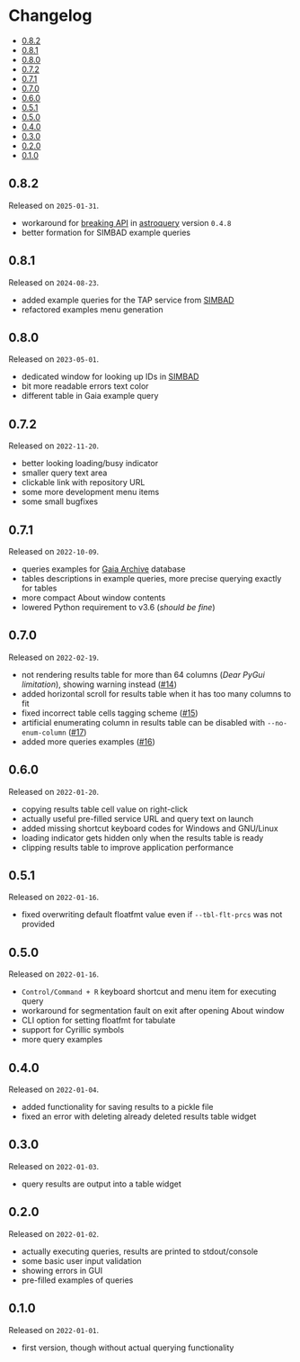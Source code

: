# Changelog

<!-- MarkdownTOC -->

- [0.8.2](#082)
- [0.8.1](#081)
- [0.8.0](#080)
- [0.7.2](#072)
- [0.7.1](#071)
- [0.7.0](#070)
- [0.6.0](#060)
- [0.5.1](#051)
- [0.5.0](#050)
- [0.4.0](#040)
- [0.3.0](#030)
- [0.2.0](#020)
- [0.1.0](#010)

<!-- /MarkdownTOC -->

## 0.8.2

Released on `2025-01-31`.

- workaround for [breaking API](https://github.com/astropy/astropy/issues/17695) in [astroquery](https://github.com/astropy/astroquery) version `0.4.8`
- better formation for SIMBAD example queries

## 0.8.1

Released on `2024-08-23`.

- added example queries for the TAP service from [SIMBAD](http://simbad.cds.unistra.fr/simbad/)
- refactored examples menu generation

## 0.8.0

Released on `2023-05-01`.

- dedicated window for looking up IDs in [SIMBAD](http://simbad.cds.unistra.fr/simbad/)
- bit more readable errors text color
- different table in Gaia example query

## 0.7.2

Released on `2022-11-20`.

- better looking loading/busy indicator
- smaller query text area
- clickable link with repository URL
- some more development menu items
- some small bugfixes

## 0.7.1

Released on `2022-10-09`.

- queries examples for [Gaia Archive](https://gea.esac.esa.int/archive/) database
- tables descriptions in example queries, more precise querying exactly for tables
- more compact About window contents
- lowered Python requirement to v3.6 (*should be fine*)

## 0.7.0

Released on `2022-02-19`.

- not rendering results table for more than 64 columns (*Dear PyGui limitation*), showing warning instead ([#14](https://github.com/retifrav/tap-adql-sandbox/issues/14))
- added horizontal scroll for results table when it has too many columns to fit
- fixed incorrect table cells tagging scheme ([#15](https://github.com/retifrav/tap-adql-sandbox/issues/15))
- artificial enumerating column in results table can be disabled with `--no-enum-column` ([#17](https://github.com/retifrav/tap-adql-sandbox/issues/17))
- added more queries examples ([#16](https://github.com/retifrav/tap-adql-sandbox/issues/16))

## 0.6.0

Released on `2022-01-20`.

- copying results table cell value on right-click
- actually useful pre-filled service URL and query text on launch
- added missing shortcut keyboard codes for Windows and GNU/Linux
- loading indicator gets hidden only when the results table is ready
- clipping results table to improve application performance

## 0.5.1

Released on `2022-01-16`.

- fixed overwriting default floatfmt value even if `--tbl-flt-prcs` was not provided

## 0.5.0

Released on `2022-01-16`.

- `Control/Command + R` keyboard shortcut and menu item for executing query
- workaround for segmentation fault on exit after opening About window
- CLI option for setting floatfmt for tabulate
- support for Cyrillic symbols
- more query examples

## 0.4.0

Released on `2022-01-04`.

- added functionality for saving results to a pickle file
- fixed an error with deleting already deleted results table widget

## 0.3.0

Released on `2022-01-03`.

- query results are output into a table widget

## 0.2.0

Released on `2022-01-02`.

- actually executing queries, results are printed to stdout/console
- some basic user input validation
- showing errors in GUI
- pre-filled examples of queries

## 0.1.0

Released on `2022-01-01`.

- first version, though without actual querying functionality
